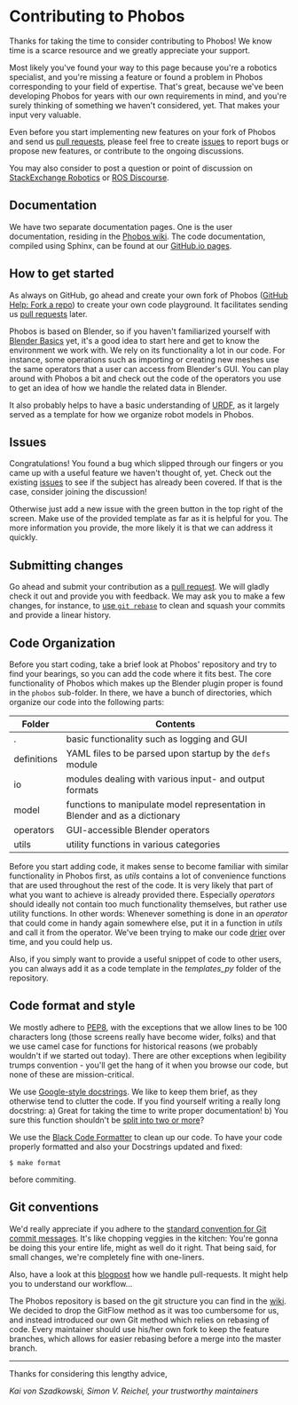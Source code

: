 # Contributing to Phobos 
Thanks for taking the time to consider contributing to Phobos! We know time is a scarce resource and we greatly appreciate your support.

Most likely you've found your way to this page because you're a robotics specialist, and you're missing a feature or found a problem in Phobos corresponding to your field of expertise. That's great, because we've been developing Phobos for years with our own requirements in mind, and you're surely thinking of something we haven't considered, yet. That makes your input very valuable.

Even before you start implementing new features on your fork of Phobos and send us [pull requests](https://github.com/dfki-ric/phobos/pulls), please feel free to create [issues](https://github.com/dfki-ric/phobos/issues) to report bugs or propose new features, or contribute to the ongoing discussions.

You may also consider to post a question or point of discussion on [StackExchange Robotics](https://robotics.stackexchange.com/) or [ROS Discourse](https://discourse.ros.org/).


## Documentation

We have two separate documentation pages. One is the user documentation, residing in the [Phobos wiki](https://github.com/dfki-ric/phobos/wiki). The code documentation, compiled using Sphinx, can be found at our [GitHub.io pages](http://dfki-ric.github.io/phobos).


## How to get started

As always on GitHub, go ahead and create your own fork of Phobos ([GitHub Help: Fork a repo]([https://help.github.com/articles/fork-a-repo/)) to create your own code playground. It facilitates sending us [pull requests](https://github.com/dfki-ric/phobos/pulls) later.

Phobos is based on Blender, so if you haven't familiarized yourself with [Blender Basics](https://github.com/dfki-ric/phobos/wiki/Blender%20Basics) yet, it's a good idea to start here and get to know the environment we work with. We rely on its functionality a lot in our code. For instance, some operations such as importing or creating new meshes use the same operators that a user can access from Blender's GUI. You can play around with Phobos a bit and check out the code of the operators you use to get an idea of how we handle the related data in Blender.

It also probably helps to have a basic understanding of [URDF](http://wiki.ros.org/urdf), as it largely served as a template for how we organize robot models in Phobos.


## Issues
Congratulations! You found a bug which slipped through our fingers or you came
up with a useful feature we haven't thought of, yet. Check out the existing
[issues](https://github.com/dfki-ric/phobos/issues) to see if the subject has
already been covered. If that is the case, consider joining the discussion!

Otherwise just add a new issue with the green button in the top right of the
screen. Make use of the provided template as far as it is helpful for you. The
more information you provide, the more likely it is that we can address it
quickly.


## Submitting changes

Go ahead and submit your contribution as a [pull request](https://help.github.com/articles/about-pull-requests/). We will gladly check it out and provide you with feedback. We may ask you to make a few changes, for instance, to [use `git rebase`](https://code.tutsplus.com/tutorials/rewriting-history-with-git-rebase--cms-23191) to clean and squash your commits and provide a linear history.


## Code Organization

Before you start coding, take a brief look at Phobos' repository and try to find your bearings, so you can add the code where it fits best. The core functionality of Phobos which makes up the Blender plugin proper is found in the `phobos` sub-folder. In there, we have a bunch of directories, which organize our code into the following parts:

Folder | Contents
------ | ----------
. | basic functionality such as logging and GUI
definitions | YAML files to be parsed upon startup by the `defs` module
io | modules dealing with various input- and output formats
model | functions to manipulate model representation in Blender and  as a dictionary
operators | GUI-accessible Blender operators
utils | utility functions in various categories

Before you start adding code, it makes sense to become familiar with similar functionality in Phobos first, as *utils* contains a lot of convenience functions that are used throughout the rest of the code. It is very likely that part of what you want to achieve is already provided there. Especially *operators* should ideally not contain too much functionality themselves, but rather use utility functions. In other words: Whenever something is done in an *operator* that could come in handy again somewhere else, put it in a function in *utils* and call it from the operator. We've been trying to make our code [drier](https://en.wikipedia.org/wiki/Don%27t_repeat_yourself) over time, and you could help us.

Also, if you simply want to provide a useful snippet of code to other users, you can always add it as a code template in the *templates_py* folder of the repository.


## Code format and style

We mostly adhere to [PEP8](http://pep8.org/), with the exceptions that we allow lines to be 100 characters long (those screens really have become wider, folks) and that we use camel case for functions for historical reasons (we probably wouldn't if we started out today). There are other exceptions when legibility trumps convention - you'll get the hang of it when you browse our code, but none of these are mission-critical.

We use [Google-style docstrings](http://www.sphinx-doc.org/en/master/ext/example_google.html). We like to keep them brief, as they otherwise tend to clutter the code. If you find yourself writing a really long docstring: a) Great for taking the time to write proper documentation! b) You sure this function shouldn't be [split into two or more](https://iwanttocode.wordpress.com/tag/god-function/)?

We use the [Black Code Formatter](https://github.com/ambv/black) to clean up our code. To have your code properly formatted and also your Docstrings updated and fixed:

    $ make format
    
before commiting.


## Git conventions

We'd really appreciate if you adhere to the [standard convention for Git commit messages](https://chris.beams.io/posts/git-commit/). It's like chopping veggies in the kitchen: You're gonna be doing this your entire life, might as well do it right. That being said, for small changes, we're completely fine with one-liners.

Also, have a look at this [blogpost](https://www.spreedly.com/2014/06/24/merge-pull-request-considered-harmful/) how we handle pull-requests. It might help you to understand our workflow...

The Phobos repository is based on the git structure you can find in the [wiki](https://github.com/dfki-ric/phobos/wiki/Installation#versions-and-branching). We decided to drop the GitFlow method as it was too cumbersome for us, and instead introduced our own Git method which relies on rebasing of code. Every maintainer should use his/her own fork to keep the feature branches, which allows for easier rebasing before a merge into the master branch.

---

Thanks for considering this lengthy advice,

*Kai von Szadkowski, Simon V. Reichel, your trustworthy maintainers*
